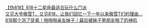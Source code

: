 [【伪818】818十二星座最适合玩什么门派](http://tieba.baidu.com/p/2449976375?see_lz=1&pn=)   
[又见大爷傲雪T，又见818，让我们回忆一下一年以来傲雪T们的理由…](http://tieba.baidu.com/p/2451386014?see_lz=1&pn=)   
[818那个泡了徒弟！啪啪啪亲友妹子！最后被妹子男朋友啪了的神叽](http://tieba.baidu.com/p/2451661434?see_lz=1&pn=)   
